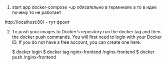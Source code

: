 1) start app
docker-compose -up обязательно в терминале а то в идее почему то не работает

http://localhost:80/ - тут фронт

2) To push your images to Docker’s repository run the docker tag and then the docker push commands. You will first need to login with your Docker ID. If you do not have a free account, you can create one here.
   
   $ docker login
   $ docker tag nginx-frontend <dockerid>/nginx-frontend
   $ docker push <dockerid>/nginx-frontend
